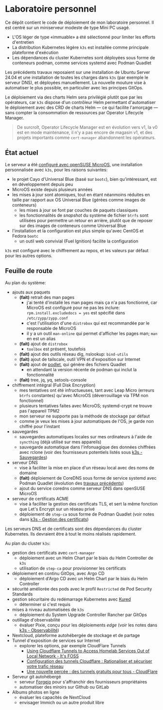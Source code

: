 # Laboratoire personnel

Ce dépôt contient le code de déploiement de mon laboratoire personnel. Il est centré sur un miniserveur modeste de type Mini PC usagé.

* L'OS léger de type «immuable» a été sélectionné pour limiter les efforts d'entretien
* La distribution Kubernetes légère `k3s` est installée comme principale plateforme d'exécution
* Les dépendances du cluster Kubernetes sont déployées sous forme de conteneurs podman, comme services systemd avec Podman Quadlet

Les précédents travaux reposaient sur une installation de Ubuntu Server 24.04 et une installation de toutes les charges dans `k3s` (par exemple le serveur DNS), et déployées manuellement. La nouvelle mouture vise à automatiser le plus possible, en particulier avec les principes GitOps.

Le déploiement via des charts Helm sera privilégié plutôt que par les opérateurs, car `k3s` dispose d'un contrôleur Helm permettant d'automatiser le déploiement avec des CRD de charts Helm ― ce qui facilite l'amorçage ― sans compter la consommation de ressources par Operator Lifecycle Manager.

> De surcroît, Operator Lifecycle Manager est en évolution vers v1, la v0 est en mode maintenance, il n'y a pas encore de magasin v1, et des projets importants comme `cert-manager` abandonnent les opérateurs.

## État actuel

Le serveur a été [configuré avec openSUSE MicroOS](microos/README.md), une installation personnalisée avec `k3s`, pour les raisons suivantes:

* le projet Cayo d'Universal Blue (basé sur `bootc`), bien qu'intéressant, est en développement depuis peu
* MicroOS existe depuis plusieurs années
* les mises à jour sont atomiques, tout en étant néanmoins réduites en taille par rapport aux OS Universal Blue (gérées comme images de conteneurs)
  * les mises à jour se font par couches de paquets classiques
  * les fonctionnalités de _snapshot_ du système de fichier `btrfs` sont utilisées pour permettre un retour en arrière, plutôt que de reposer sur des images de conteneurs comme Universal Blue
* l'installation et la configuration est plus simple qu'avec CentOS et Fedora `bootc`
  * un outil web convivial (Fuel Ignition) facilite la configuration

`k3s` est configuré avec le chiffrement au repos, et les valeurs par défaut pour les autres options.

## Feuille de route

Au plan du système:

* ajouts aux paquets
  * **(fait)** retrait des man pages
    * j'ai tenté d'installé les man pages mais ça n'a pas fonctionné, car MicroOS est configuré pour ne pas les inclure: `rpm.install.excludedocs = yes` est spécifié dans `/etc/zypp/zypp.conf`
    * c'est l'utilisation d'une `distrobox` qui est recommandée par le responsable de MicroOS
    * il y a un outil `man-online` qui permet d'afficher les pages man; `man` en est un alias
  * **(fait)** ajout de `distrobox`
    * `toolbox` est présent, toutefois
  * **(fait)** ajout des outils réseau dig, nslookup: `bind-utils`
  * **(fait)** ajout de tailscale, outil VPN et d'exposition sur Internet
  * **(fait)** ajout de [podlet](https://github.com/containers/podlet), qui génère des fichiers Quadlet
    * en attendant la version récente de podman qui inclut la fonctionnalité
  * **(fait)** tree, jq, yq, setools-console
* chiffrement intégral (Full Disk Encryption)
  * mes tentatives ont été infructueuses, tant avec Leap Micro (erreurs `btrfs` constantes) qu'avec MicroOS (déverrouillage via TPM non fonctionnel)
  * plusieurs tentatives faites avec MicroOS; systemd-crypt ne trouve pas l'appareil TPM2
  * mon serveur ne supporte pas la méthode de stockage par défaut
  * comme je veux les mises à jour automatiques de l'OS, je garde non chiffré pour l'instant
* sauvegardes
  * sauvegardes automatiques locales sur mes ordinateurs à l'aide de `syncthing` (déjà utilisé sur mes appareils)
  * sauvegarde automatique dans l'infonuagique des données chiffrées avec rclone (voir des fournisseurs potentiels listés sous [k3s - Sauvegardes](k3s/README.md#sauvegardes))
* serveur DNS
  * vise à faciliter la mise en place d'un réseau local avec des noms de domaine
  * **(fait)** déploiement de CoreDNS sous forme de service systemd avec Podman Quadlet (évolution des [travaux précédents](dns/README.md))
  * ajout du service coredns comme serveur DNS dans openSUSE MicroOS
* serveur de certificats ACME
  * vise à faciliter la gestion des certificats TLS, et sert la même fonction que Let's Encrypt sur un réseau privé
  * déploiement de `step-ca` sous forme de Podman Quadlet (voir notes dans [k3s - Gestion des certificats](k3s/README.md#gestion-des-certificats))

Les serveurs DNS et de certificats sont des dépendances du cluster Kubernetes. Ils devraient être à tout le moins réalisés rapidement.

Au plan du cluster `k3s`:

* gestion des certificats avec `cert-manager`
  * déploiement avec un Helm Chart par le biais du Helm Controller de `k3s`
  * utilisation de `step-ca` pour provisionner les certificats
* déploiement en continu GitOps, avec Argo CD
  * déploiement d'Argo CD avec un Helm Chart par le biais du Helm Controller
* sécurité améliorée des pods avec le profil `Restricted` de Pod Security Standards
* gestion sécuritaire du redémarrage Kubernetes avec [Kured](https://kured.dev/)
  * déterminer si c'est requis
* mises à niveau automatisées de `k3s`
  * déploiement du System Upgrade Controller Rancher par GitOps
* outillage d'observabilité
  * évaluer Pixie, conçu pour les déploiements _edge_ (voir les notes dans [k3s - Observabilité](k3s/README.md#observabilité))
* Nextcloud, plateforme autohébergée de stockage et de partage
* Tunnel d'exposition de services sur Internet
  * explorer les options, par exemple CloudFlare Tunnels
    * [Using Cloudflare Tunnels to Access Homelab Services Out of Local Network - It's FOSS](https://itsfoss.com/cloudflare-tunnels/)
    * [Configuration des tunnels Cloudflare : Rationaliser et sécuriser votre trafic réseau](https://fr.simeononsecurity.com/guides/how-to-setup-and-use-cloudflare-tunnels/)
    * [Une nouvelle percée : des tunnels gratuits pour tous - CloudFlare](https://blog.cloudflare.com/fr-fr/tunnel-for-everyone/)
* Serveur git autohébergé
  * serveur [Forgejo](https://forgejo.org/) pour s'affranchir des fournisseurs propriétaires
  * automatiser des miroirs sur Github ou GitLab
* Albums photos en ligne
  * évaluer les capacités de NextCloud
  * envisager Immich ou un autre produit libre
